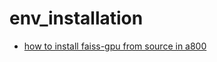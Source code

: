 # env_installation
- [how to install faiss-gpu from source in a800](https://github.com/sunxiaojie99/env_installation/blob/main/how%20to%20install%20faiss-gpu%20from%20source%20in%20a800.md)
